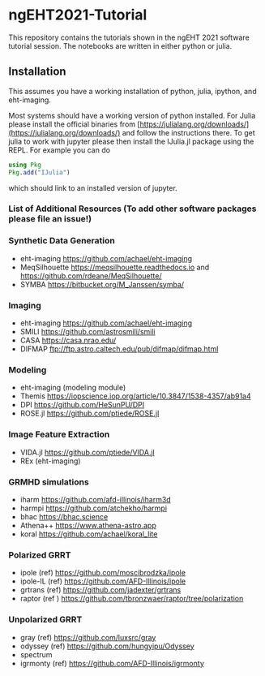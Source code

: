 # ngEHT2021-Tutorial


This repository contains the tutorials shown in the ngEHT 2021 software tutorial session. The notebooks are written in either python or julia. 

## Installation

This assumes you have a working installation of python, julia, ipython, and eht-imaging. 

Most systems should have a working version of python installed. For Julia please install the official binaries from [https://julialang.org/downloads/](https://julialang.org/downloads/) and follow the instructions there. To get julia to work with jupyter please then install the IJulia.jl package using the REPL. For example you can do
```julia
using Pkg
Pkg.add("IJulia")
```
which should link to an installed version of jupyter. 


### List of Additional Resources (To add other software packages please file an issue!)

### Synthetic Data Generation
  - eht-imaging https://github.com/achael/eht-imaging
  - MeqSilhouette https://meqsilhouette.readthedocs.io and https://github.com/rdeane/MeqSilhouette/
  - SYMBA https://bitbucket.org/M_Janssen/symba/


### Imaging 
  - eht-imaging https://github.com/achael/eht-imaging
  - SMILI https://github.com/astrosmili/smili
  - CASA https://casa.nrao.edu/
  - DIFMAP ftp://ftp.astro.caltech.edu/pub/difmap/difmap.html

### Modeling
  - eht-imaging (modeling module)
  - Themis https://iopscience.iop.org/article/10.3847/1538-4357/ab91a4
  - DPI https://github.com/HeSunPU/DPI
  - ROSE.jl https://github.com/ptiede/ROSE.jl

### Image Feature Extraction
  - VIDA.jl https://github.com/ptiede/VIDA.jl
  - REx (eht-imaging)


### GRMHD simulations
  - iharm https://github.com/afd-illinois/iharm3d 
  - harmpi https://github.com/atchekho/harmpi 
  - bhac https://bhac.science 
  - Athena++ https://www.athena-astro.app 
  - koral https://github.com/achael/koral_lite 
### Polarized GRRT 
  - ipole (ref) https://github.com/moscibrodzka/ipole
  - ipole-IL (ref) https://github.com/AFD-Illinois/ipole
  - grtrans (ref) https://github.com/jadexter/grtrans
  - raptor (ref ) https://github.com/tbronzwaer/raptor/tree/polarization
### Unpolarized GRRT
  - gray (ref) https://github.com/luxsrc/gray
  - odyssey (ref) https://github.com/hungyipu/Odyssey
  - spectrum
  - igrmonty (ref) https://github.com/AFD-Illinois/igrmonty

